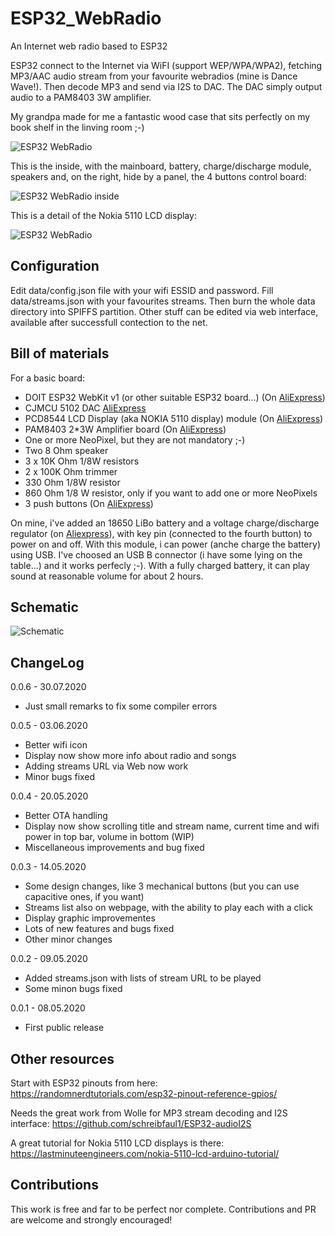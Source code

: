 # ESP32_WebRadio
An Internet web radio based to ESP32

ESP32 connect to the Internet via WiFI (support WEP/WPA/WPA2), fetching MP3/AAC audio stream from your favourite webradios (mine is Dance Wave!). Then decode MP3 and send via I2S to DAC. The DAC simply output audio to a PAM8403 3W amplifier.

My grandpa made for me a fantastic wood case that sits perfectly on my book shelf in the linving room ;-)

![ESP32 WebRadio](https://raw.githubusercontent.com/michelep/ESP32_WebRadio/master/images/esp32_webradio_overview.jpg)

This is the inside, with the mainboard, battery, charge/discharge module, speakers and, on the right, hide by a panel, the 4 buttons control board:

![ESP32 WebRadio inside](https://raw.githubusercontent.com/michelep/ESP32_WebRadio/master/images/esp32_webradio_inside.jpg)

This is a detail of the Nokia 5110 LCD display:

![ESP32 WebRadio](https://raw.githubusercontent.com/michelep/ESP32_WebRadio/master/images/esp32_webradio_front.jpg)

## Configuration

Edit data/config.json file with your wifi ESSID and password. Fill data/streams.json with your favourites streams. Then burn the whole data directory into SPIFFS partition. Other stuff can be edited via web interface, available after successfull contection to the net. 

## Bill of materials

For a basic board:

- DOIT ESP32 WebKit v1 (or other suitable ESP32 board...) (On [AliExpress](https://it.aliexpress.com/item/4000141080480.html))
- CJMCU 5102 DAC [AliExpress](https://it.aliexpress.com/item/33023894667.html)
- PCD8544 LCD Display (aka NOKIA 5110 display) module (On [AliExpress](https://it.aliexpress.com/item/32959195226.html))
- PAM8403 2*3W Amplifier board (On [AliExpress](https://it.aliexpress.com/item/32968752490.html))
- One or more NeoPixel, but they are not mandatory ;-)
- Two 8 Ohm speaker
- 3 x 10K Ohm 1/8W resistors
- 2 x 100K Ohm trimmer
- 330 Ohm 1/8W resistor
- 860 Ohm 1/8 W resistor, only if you want to add one or more NeoPixels
- 3 push buttons (On [AliExpress](https://it.aliexpress.com/item/32995191209.html))

On mine, i've added an 18650 LiBo battery and a voltage charge/discharge regulator (on [Aliexpress](https://it.aliexpress.com/item/32824032545.html)), with key pin (connected to the fourth button) to power on and off. With this module, i can power (anche charge the battery) 
using USB. I've choosed an USB B connector (i have some lying on the table...) and it works perfecly ;-). With a fully charged battery, it can play sound at reasonable volume for about 2 hours.

## Schematic
![Schematic](https://raw.githubusercontent.com/michelep/ESP32_WebRadio/master/images/schematic.png)

## ChangeLog

0.0.6 - 30.07.2020
  -  Just small remarks to fix some compiler errors

0.0.5 - 03.06.2020
  - Better wifi icon
  - Display now show more info about radio and songs
  - Adding streams URL via Web now work 
  - Minor bugs fixed

0.0.4 - 20.05.2020
  - Better OTA handling 
  - Display now show scrolling title and stream name, current time and wifi power in top bar, volume in bottom (WIP)
  - Miscellaneous improvements and bug fixed

0.0.3 - 14.05.2020
  - Some design changes, like 3 mechanical buttons (but you can use capacitive ones, if you want)
  - Streams list also on webpage, with the ability to play each with a click
  - Display graphic improvementes
  - Lots of new features and bugs fixed
  - Other minor changes

0.0.2 - 09.05.2020
  - Added streams.json with lists of stream URL to be played
  - Some minon bugs fixed

0.0.1 - 08.05.2020 
  - First public release

## Other resources

Start with ESP32 pinouts from here: https://randomnerdtutorials.com/esp32-pinout-reference-gpios/

Needs the great work from Wolle for MP3 stream decoding and I2S interface: https://github.com/schreibfaul1/ESP32-audioI2S

A great tutorial for Nokia 5110 LCD displays is there: https://lastminuteengineers.com/nokia-5110-lcd-arduino-tutorial/

## Contributions

This work is free and far to be perfect nor complete. Contributions and PR are welcome and strongly encouraged!

